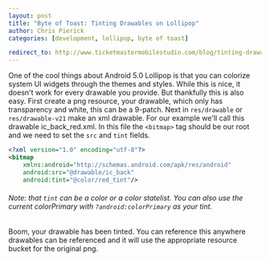 ```yaml
---
layout: post
title: "Byte of Toast: Tinting Drawables on Lollipop"
author: Chris Pierick
categories: [development, lollipop, byte of toast]

redirect_to: http://www.ticketmastermobilestudio.com/blog/tinting-drawables-on-lollipop
---
```


One of the cool things about Android 5.0 Lollipop is that you can colorize system UI widgets through the themes and styles.
 While this is nice, it doesn't work for every drawable you provide.
 But thankfully this is also easy.
 First create a png resource, your drawable, which only has transparency and white, this can be a 9-patch.
 Next in `res/drawable` or `res/drawable-v21` make an xml drawable.
 For our example we'll call this drawable ic_back_red.xml.
 In this file the `<bitmap>` tag should be our root and we need to set the `src` and `tint` fields.
 
```xml
<?xml version="1.0" encoding="utf-8"?>
<bitmap
    xmlns:android="http://schemas.android.com/apk/res/android"
    android:src="@drawable/ic_back"
    android:tint="@color/red_tint"/>
```

###### Note: that `tint` can be a color or a color statelist. You can also use the current colorPrimary with `?android:colorPrimary` as your tint.

Boom, your drawable has been tinted.
 You can reference this anywhere drawables can be referenced and it will use the appropriate resource bucket for the original png.
